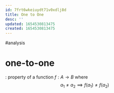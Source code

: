 ```yaml
---
id: 7frt6wkeiuydt71v0xdlj8d
title: One to One
desc: ''
updated: 1654530813475
created: 1654530813475
---
```

#analysis
# one-to-one
: property of a function $f: A \rightarrow B$ where 
$$a_1 \neq a_2 \implies f(a_1) \neq f(a_2)$$
